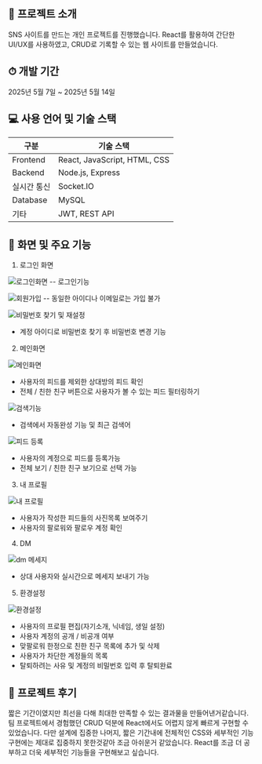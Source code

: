 ## 📝 프로젝트 소개
SNS 사이트를 만드는 개인 프로젝트를 진행했습니다. 
React를 활용하여 간단한 UI/UX를 사용하였고, CRUD로 기록할 수 있는 웹 사이트를 만들었습니다.

## ⏱ 개발 기간
2025년 5월 7일 ~ 2025년 5월 14일

## 💻 사용 언어 및 기술 스택

| 구분 | 기술 스택 |
|------|-----------|
| Frontend | React, JavaScript, HTML, CSS |
| Backend | Node.js, Express |
| 실시간 통신 | Socket.IO |
| Database | MySQL |
| 기타 | JWT, REST API |


## 📱 화면 및 주요 기능
1. 로그인 화면

![로그인화면](https://github.com/user-attachments/assets/b16262a4-5c90-4022-a714-1a324c26a83c)
-- 로그인기능

![회원가입](https://github.com/user-attachments/assets/685b407a-c599-441a-bc71-0971ef99c166)
-- 동일한 아이디나 이메일로는 가입 불가
  
![비밀번호 찾기 및 재설정](https://github.com/user-attachments/assets/f02458ce-d00a-4030-814c-d11a04750b3a)
- 계정 아이디로 비밀번호 찾기 후 비밀번호 변경 기능

2. 메인화면

![메인화면](https://github.com/user-attachments/assets/c2128916-7a60-457e-a02e-44add81d9648)
- 사용자의 피드를 제외한 상대방의 피드 확인
- 전체 / 친한 친구 버튼으로 사용자가 볼 수 있는 피드 필터링하기

![검색기능](https://github.com/user-attachments/assets/ade57b8c-b3af-4d00-b916-033c32499819)
- 검색에서 자동완성 기능 및 최근 검색어

![피드 등록](https://github.com/user-attachments/assets/4510eed3-af33-4ef8-86b1-3ad3d65f2ffc)
- 사용자의 계정으로 피드를 등록가능
- 전체 보기 / 친한 친구 보기으로 선택 가능

3. 내 프로필

![내 프로필](https://github.com/user-attachments/assets/f5afede0-10d8-4ea0-96bc-f20d7e8baa02)
- 사용자가 작성한 피드들의 사진목록 보여주기
- 사용자의 팔로워와 팔로우 계정 확인

4. DM

![dm 메세지](https://github.com/user-attachments/assets/fbf97ca9-4940-465f-a806-b6a121b44ffa)
- 상대 사용자와 실시간으로 메세지 보내기 가능

5. 환경설정

![환경설정](https://github.com/user-attachments/assets/988947a0-8af8-4445-9d8d-d31f64fb411b)
- 사용자의 프로필 편집(자기소개, 닉네임, 생일 설정)
- 사용자 계정의 공개 / 비공개 여부
- 맞팔로워 한정으로 친한 친구 목록에 추가 및 삭제
- 사용자가 차단한 계정들의 목록
- 탈퇴하려는 사유 및 계정의 비밀번호 입력 후 탈퇴완료

## 💬 프로젝트 후기
짧은 기간이였지만 최선을 다해 최대한 만족할 수 있는 결과물을 만들어낸거같습니다.
팀 프로젝트에서 경험했던 CRUD 덕분에 React에서도 어렵지 않게 빠르게 구현할 수 있었습니다.
다만 설계에 집중한 나머지, 짧은 기간내에 전체적인 CSS와 세부적인 기능구현에는 제대로 집중하지 못한것같아 조금 아쉬운거 같았습니다.
React를 조금 더 공부하고 더욱 세부적인 기능들을 구현해보고 싶습니다.
